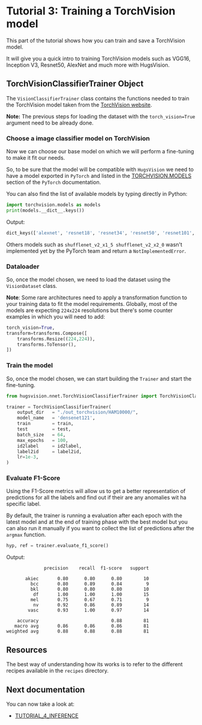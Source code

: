 # Tutorial 3: Training a TorchVision model

This part of the tutorial shows how you can train and save a TorchVision model.

It will give you a quick intro to training TorchVision models such as VGG16, Inception V3, Resnet50, AlexNet and much more with HugsVision.

## TorchVisionClassifierTrainer Object

The `VisionClassifierTrainer` class contains the functions needed to train the TorchVision model taken from the [TorchVision website](https://pytorch.org/vision/stable/models.html).

**Note:** The previous steps for loading the dataset with the `torch_vision=True` argument need to be already done.

### Choose a image classifier model on TorchVision

Now we can choose our base model on which we will perform a fine-tuning to make it fit our needs.

So, to be sure that the model will be compatible with `HugsVision` we need to have a model exported in `PyTorch` and listed in the [TORCHVISION.MODELS](https://pytorch.org/vision/stable/models.html) section of the `PyTorch` documentation.

You can also find the list of available models by typing directly in Python:

```python
import torchvision.models as models
print(models.__dict__.keys())
```

Output:

```python
dict_keys(['alexnet', 'resnet18', 'resnet34', 'resnet50', 'resnet101', 'resnet152', 'resnext50_32x4d', 'resnext101_32x8d', 'wide_resnet50_2', 'wide_resnet101_2', 'vgg11', 'vgg11_bn', 'vgg13', 'vgg13_bn', 'vgg16', 'vgg16_bn', 'vgg19_bn', 'vgg19', 'squeezenet1_0', 'squeezenet1_1', 'inception_v3', 'densenet121', 'densenet169', 'densenet201', 'densenet161', 'googlenet', 'mobilenet_v2', 'mobilenet_v3_large', 'mobilenet_v3_small', 'mnasnet0_5', 'mnasnet0_75', 'mnasnet1_0', 'mnasnet1_3', 'shufflenet_v2_x0_5', 'shufflenet_v2_x1_0'])
```

Others models such as ```shufflenet_v2_x1_5 shufflenet_v2_x2_0``` wasn't implemented yet by the PyTorch team and return a ```NotImplementedError```.

### Dataloader

So, once the model chosen, we need to load the dataset using the `VisionDataset` class.

**Note**: Some rare architectures need to apply a transformation function to your training data to fit the model requirements. Globally, most of the models are expecting `224x224` resolutions but there's some counter examples in which you will need to add:

```python
torch_vision=True,
transform=transforms.Compose([
    transforms.Resize((224,224)),
    transforms.ToTensor(),
])
```

### Train the model

So, once the model chosen, we can start building the `Trainer` and start the fine-tuning.

```python
from hugsvision.nnet.TorchVisionClassifierTrainer import TorchVisionClassifierTrainer

trainer = TorchVisionClassifierTrainer(
    output_dir   = "./out_torchvision/HAM10000/",
    model_name   = 'densenet121',
    train        = train,
    test         = test,
    batch_size   = 64,
    max_epochs   = 100,
    id2label     = id2label,
    label2id     = label2id,
    lr=1e-3,
)
```

### Evaluate F1-Score

Using the F1-Score metrics will allow us to get a better representation of predictions for all the labels and find out if their are any anomalies wit ha specific label.

By default, the trainer is running a evaluation after each epoch with the latest model and at the end of training phase with the best model but you can also run it manually if you want to collect the list of predictions after the `argmax` function.

```python
hyp, ref = trainer.evaluate_f1_score()
```

Output:

```plain
              precision    recall  f1-score   support

       akiec       0.80      0.80      0.80        10
         bcc       0.80      0.89      0.84         9
         bkl       0.80      0.80      0.80        10
          df       1.00      1.00      1.00        15
         mel       0.75      0.67      0.71         9
          nv       0.92      0.86      0.89        14
        vasc       0.93      1.00      0.97        14

    accuracy                           0.88        81
   macro avg       0.86      0.86      0.86        81
weighted avg       0.88      0.88      0.88        81
```

## Resources

The best way of understanding how its works is to refer to the different recipes available in the `recipes` directory.

## Next documentation

You can now take a look at:
* [TUTORIAL_4_INFERENCE](TUTORIAL_4_INFERENCE.md)
